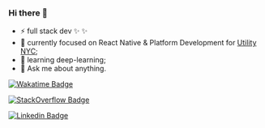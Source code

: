 ### Hi there 👋


- ⚡ full stack dev ✨ ✨
- 🔭 currently focused on React Native & Platform Development for [Utility NYC](https://utilitynyc.com/);
- 🌱 learning deep-learning;
- 💬 Ask me about anything.

[![Wakatime Badge](https://thiagodasil-wakatime-ho-44.deno.dev/api/badge?labelColor=blueviolet&style=for-the-badge&color=black)](https://wakatime.com/@sugaith)

[![StackOverflow Badge](https://stackoverflow-badge.vercel.app/?userID=7546092)](https://stackoverflow.com/users/7546092/sugaith)

[![Linkedin Badge](https://img.shields.io/badge/LinkedIn-Thiago%20da%20Silva-blue)](https://www.linkedin.com/in/thiago-da-silva-45b47938/)
